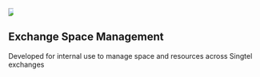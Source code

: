 
<img style="max-width: 10px;" src="https://upload.wikimedia.org/wikipedia/commons/thumb/e/ee/Singtel_logo.svg/1200px-Singtel_logo.svg.png">
<h2>Exchange Space Management</h2>
<p>Developed for internal use to manage space and resources across Singtel exchanges</p>
